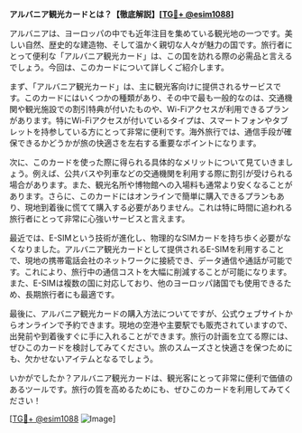 **アルバニア観光カードとは？【徹底解説】[[TG💪+ @esim1088](https://t.me/s/esim1088)]**

アルバニアは、ヨーロッパの中でも近年注目を集めている観光地の一つです。美しい自然、歴史的な建造物、そして温かく親切な人々が魅力の国です。旅行者にとって便利な「アルバニア観光カード」は、この国を訪れる際の必需品と言えるでしょう。今回は、このカードについて詳しくご紹介します。

まず、「アルバニア観光カード」は、主に観光客向けに提供されるサービスです。このカードにはいくつかの種類があり、その中で最も一般的なのは、交通機関や観光施設での割引特典が付いたものや、Wi-Fiアクセスが利用できるプランがあります。特にWi-Fiアクセスが付いているタイプは、スマートフォンやタブレットを持参している方にとって非常に便利です。海外旅行では、通信手段が確保できるかどうかが旅の快適さを左右する重要なポイントになります。

次に、このカードを使った際に得られる具体的なメリットについて見ていきましょう。例えば、公共バスや列車などの交通機関を利用する際に割引が受けられる場合があります。また、観光名所や博物館への入場料も通常より安くなることがあります。さらに、このカードにはオンラインで簡単に購入できるプランもあり、現地到着後に慌てて購入する必要がありません。これは特に時間に追われる旅行者にとって非常に心強いサービスと言えます。

最近では、E-SIMという技術が進化し、物理的なSIMカードを持ち歩く必要がなくなりました。アルバニア観光カードとして提供されるE-SIMを利用することで、現地の携帯電話会社のネットワークに接続でき、データ通信や通話が可能です。これにより、旅行中の通信コストを大幅に削減することが可能になります。また、E-SIMは複数の国に対応しており、他のヨーロッパ諸国でも使用できるため、長期旅行者にも最適です。

最後に、アルバニア観光カードの購入方法についてですが、公式ウェブサイトからオンラインで予約できます。現地の空港や主要駅でも販売されていますので、出発前や到着後すぐに手に入れることができます。旅行の計画を立てる際には、ぜひこのカードを検討してみてください。旅のスムーズさと快適さを保つためにも、欠かせないアイテムとなるでしょう。

いかがでしたか？アルバニア観光カードは、観光客にとって非常に便利で価値のあるツールです。旅行の質を高めるためにも、ぜひこのカードを利用してみてください！

[[TG💪+ @esim1088](https://t.me/s/esim1088) ![Image](https://i.postimg.cc/Y0z9fWf4/image.png)]